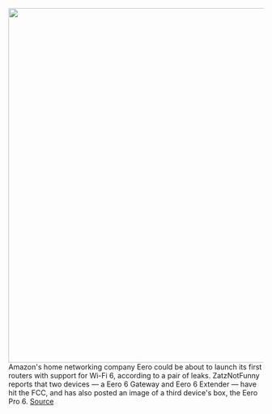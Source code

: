 <img src='https://cdn.vox-cdn.com/thumbor/uVPLbkAoKVVzDF6zf5u743zW-A8=/0x0:2134x1200/1200x800/filters:focal(918x264:1258x604)/cdn.vox-cdn.com/uploads/chorus_image/image/67401565/eero_pro6_scaled_169.0.jpg' width='700px' /><br/>
Amazon's home networking company Eero could be about to launch its first routers with support for Wi-Fi 6, according to a pair of leaks. ZatzNotFunny reports that two devices — a Eero 6 Gateway and Eero 6 Extender — have hit the FCC, and has also posted an image of a third device's box, the Eero Pro 6.
<a href='https://www.theverge.com/2020/9/14/21435872/amazon-eero-wi-fi-6-router-gateway-extender'> Source <a/>